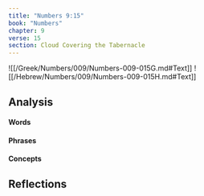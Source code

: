 ```yaml
---
title: "Numbers 9:15"
book: "Numbers"
chapter: 9
verse: 15
section: Cloud Covering the Tabernacle
---
```

![[/Greek/Numbers/009/Numbers-009-015G.md#Text]]
![[/Hebrew/Numbers/009/Numbers-009-015H.md#Text]]

## Analysis

#### Words

#### Phrases

#### Concepts

## Reflections
